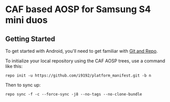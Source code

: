 CAF based AOSP for Samsung S4 mini duos
===========

Getting Started
---------------

To get started with Android, you'll need to get
familiar with [Git and Repo](http://source.android.com/source/using-repo.html).

To initialize your local repository using the CAF AOSP trees, use a command like this:

```repo init -u https://github.com/i9192/platform_manifest.git -b n```

Then to sync up:

```repo sync -f -c --force-sync -j8 --no-tags --no-clone-bundle```
